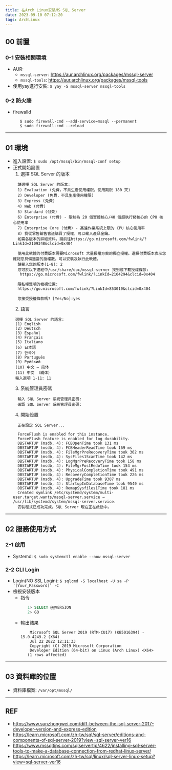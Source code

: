 ```yaml
---
title: 在Arch Linux安裝MS SQL Server
date: 2023-09-10 07:12:20
tags: ArchLinux
---
```

## 00 前置
### 0-1 安裝相関環境
- AUR:
  * `mssql-server`: https://aur.archlinux.org/packages/mssql-server
  * `mssql-tools`: https://aur.archlinux.org/packages/mssql-tools
- 使用yay進行安裝: `$ yay -S mssql-server mssql-tools`
### 0-2 防火牆
- firewalld
  ```
     $ sudo firewall-cmd --add-service=mssql --permanent
     $ sudo firewall-cmd --reload
  ```
---
## 01 環境
- 進入設置: `$ sudo /opt/mssql/bin/mssql-conf setup `
- 正式開始設置
  1. 選擇 SQL Server 的版本
    ```
      請選擇 SQL Server 的版本:
      1) Evaluation (免費，不具生產使用權限，使用期限 180 天)
      2) Developer (免費，不具生產使用權限)
      3) Express (免費)
      4) Web (付費)
      5) Standard (付費)
      6) Enterprise (付費) - 限制為 20 個實體核心/40 個超執行緒核心的 CPU 核心使用率  
      7) Enterprise Core (付費) - 高達作業系統上限的 CPU 核心使用率  
      8) 我從零售銷售管道購買了授權，可以輸入產品金鑰。
      如需各版本的詳細資料，請前往https://go.microsoft.com/fwlink/?LinkId=2109348&clcid=0x404

      使用此軟體的付費版本需要Microsoft 大量授權方案的獨立授權。選擇付費版本表示您確認您具備適當的授權數，可以安裝及執行此軟體。
      請輸入您的版本(1-8): 2
      您可於以下連結中/usr/share/doc/mssql-server 找到或下載授權條款:
       https://go.microsoft.com/fwlink/?LinkId=2104294&clcid=0x404

      隱私權聲明的檢視位置:
      https://go.microsoft.com/fwlink/?LinkId=853010&clcid=0x404

      您接受授權條款嗎? [Yes/No]:yes
  ```
  2. 語言
   ```
    選擇 SQL Server 的語言:
    (1) English
    (2) Deutsch
    (3) Español
    (4) Français
    (5) Italiano
    (6) 日本語
    (7) 한국어
    (8) Português
    (9) Руѝѝкий
    (10) 中文 – 简体
    (11) 中文 （繝体）
    輸入選項 1-11: 11
   ```
  3. 系統管理員密碼
   ```
     輸入 SQL Server 系統管理員密碼: 
     確認 SQL Server 系統管理員密碼: 
   ```
  4. 開始設置
   ```
     正在設定 SQL Server...

     ForceFlush is enabled for this instance. 
     ForceFlush feature is enabled for log durability.
     DBSTARTUP (msdb, 4): FCBOpenTime took 131 ms
     DBSTARTUP (msdb, 4): FCBHeaderReadTime took 169 ms
     DBSTARTUP (msdb, 4): FileMgrPreRecoveryTime took 362 ms
     DBSTARTUP (msdb, 4): SysFiles1ScanTime took 142 ms
     DBSTARTUP (msdb, 4): LogMgrPreRecoveryTime took 158 ms
     DBSTARTUP (msdb, 4): FileMgrPostRedoTime took 154 ms
     DBSTARTUP (msdb, 4): PhysicalCompletionTime took 491 ms
     DBSTARTUP (msdb, 4): RecoveryCompletionTime took 226 ms
     DBSTARTUP (msdb, 4): UpgradeTime took 9307 ms
     DBSTARTUP (msdb, 4): StartupInDatabaseTime took 9540 ms
     DBSTARTUP (msdb, 4): RemapSysfiles1Time took 181 ms
     Created symlink /etc/systemd/system/multi-user.target.wants/mssql-server.service → /usr/lib/systemd/system/mssql-server.service.
     安裝程式已成功完成。SQL Server 現在正在啟動中。
  ```
---
## 02 服務使用方式
### 2-1 啟用
- Systemd: `$ sudo systemctl enable --now mssql-server`
### 2-2 CLI Login
- Login(NO SSL Login): `$ sqlcmd -S localhost -U sa -P '[Your_Password]' -C`
- 檢視安裝版本
  * 指令
    ```sql
       1> SELECT @@VERSION
       2> GO
    ```
  * 輸出結果
    ```
        Microsoft SQL Server 2019 (RTM-CU17) (KB5016394) - 15.0.4249.2 (X64) 
        Jul 22 2022 12:11:33 
        Copyright (C) 2019 Microsoft Corporation
        Developer Edition (64-bit) on Linux (Arch Linux) <X64> 
       (1 rows affected)
    ```
---
## 03 資料庫的位置
- 資料庫檔案: `/var/opt/mssql/`
---
## REF
- https://www.sunzhongwei.com/diff-between-the-sql-server-2017-developer-version-and-express-edition
- https://learn.microsoft.com/zh-tw/sql/sql-server/editions-and-components-of-sql-server-2019?view=sql-server-ver16
- https://www.mssqltips.com/sqlservertip/4622/installing-sql-server-tools-to-make-a-database-connection-from-redhat-linux-server/
- https://learn.microsoft.com/zh-tw/sql/linux/sql-server-linux-setup?view=sql-server-ver16